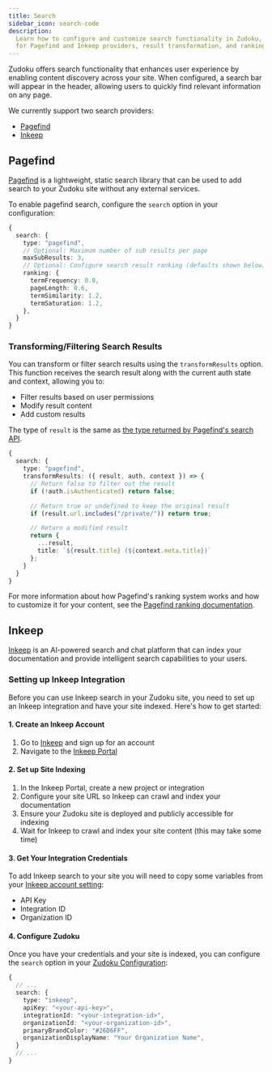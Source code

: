 ```yaml
---
title: Search
sidebar_icon: search-code
description:
  Learn how to configure and customize search functionality in Zudoku, including setup instructions
  for Pagefind and Inkeep providers, result transformation, and ranking options.
---
```


Zudoku offers search functionality that enhances user experience by enabling content discovery
across your site. When configured, a search bar will appear in the header, allowing users to quickly
find relevant information on any page.

We currently support two search providers:

- [Pagefind](https://pagefind.app/)
- [Inkeep](https://inkeep.com/)

## Pagefind

[Pagefind](https://pagefind.app/) is a lightweight, static search library that can be used to add
search to your Zudoku site without any external services.

To enable pagefind search, configure the `search` option in your configuration:

```typescript
{
  search: {
    type: "pagefind",
    // Optional: Maximum number of sub results per page
    maxSubResults: 3,
    // Optional: Configure search result ranking (defaults shown below)
    ranking: {
      termFrequency: 0.8,
      pageLength: 0.6,
      termSimilarity: 1.2,
      termSaturation: 1.2,
    },
  }
}
```

### Transforming/Filtering Search Results

You can transform or filter search results using the `transformResults` option. This function
receives the search result along with the current auth state and context, allowing you to:

- Filter results based on user permissions
- Modify result content
- Add custom results

The type of `result` is the same as
[the type returned by Pagefind's search API](https://github.com/Pagefind/pagefind/blob/03552d041d9533b09563f6c50466b25d394ece64/pagefind_web_js/types/index.d.ts#L123-L160).

```typescript
{
  search: {
    type: "pagefind",
    transformResults: ({ result, auth, context }) => {
      // Return false to filter out the result
      if (!auth.isAuthenticated) return false;

      // Return true or undefined to keep the original result
      if (result.url.includes("/private/")) return true;

      // Return a modified result
      return {
        ...result,
        title: `${result.title} (${context.meta.title})`
      };
    }
  }
}
```

For more information about how Pagefind's ranking system works and how to customize it for your
content, see the [Pagefind ranking documentation](https://pagefind.app/docs/ranking/).

## Inkeep

[Inkeep](https://inkeep.com/) is an AI-powered search and chat platform that can index your
documentation and provide intelligent search capabilities to your users.

### Setting up Inkeep Integration

Before you can use Inkeep search in your Zudoku site, you need to set up an Inkeep integration and
have your site indexed. Here's how to get started:

#### 1. Create an Inkeep Account

1. Go to [Inkeep](https://inkeep.com/) and sign up for an account
2. Navigate to the [Inkeep Portal](https://portal.inkeep.com/)

#### 2. Set up Site Indexing

1. In the Inkeep Portal, create a new project or integration
2. Configure your site URL so Inkeep can crawl and index your documentation
3. Ensure your Zudoku site is deployed and publicly accessible for indexing
4. Wait for Inkeep to crawl and index your site content (this may take some time)

#### 3. Get Your Integration Credentials

To add Inkeep search to your site you will need to copy some variables from your
[Inkeep account setting](https://portal.inkeep.com/):

- API Key
- Integration ID
- Organization ID

#### 4. Configure Zudoku

Once you have your credentials and your site is indexed, you can configure the `search` option in
your [Zudoku Configuration](./overview.md):

```typescript
{
  // ...
  search: {
    type: "inkeep",
    apiKey: "<your-api-key>",
    integrationId: "<your-integration-id>",
    organizationId: "<your-organization-id>",
    primaryBrandColor: "#26D6FF",
    organizationDisplayName: "Your Organization Name",
  }
  // ...
}
```
